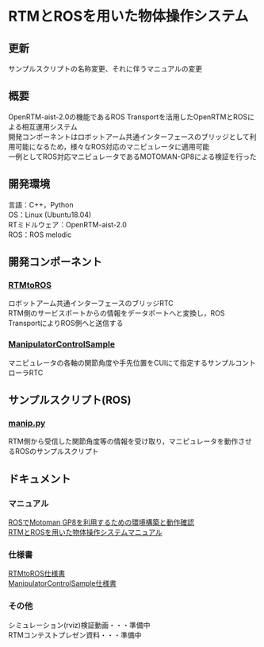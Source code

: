 # RTMとROSを用いた物体操作システム　　
## 更新  
サンプルスクリプトの名称変更、それに伴うマニュアルの変更  
## 概要　　
OpenRTM-aist-2.0の機能であるROS Transportを活用したOpenRTMとROSによる相互運用システム  
開発コンポーネントはロボットアーム共通インターフェースのブリッジとして利用可能になるため，様々なROS対応のマニピュレータに適用可能  
一例としてROS対応マニピュレータであるMOTOMAN-GP8による検証を行った  
## 開発環境　　
言語：C++，Python  
OS：Linux (Ubuntu18.04)  
RTミドルウェア：OpenRTM-aist-2.0  
ROS：ROS melodic  
## 開発コンポーネント  
### [RTMtoROS](https://github.com/Kazufumi-Kobayashi/OpenRTM_ROS_interoperability_system/tree/master/RTC/RTMtoROS)  
ロボットアーム共通インターフェースのブリッジRTC  
RTM側のサービスポートからの情報をデータポートへと変換し，ROS TransportによりROS側へと送信する  
### [ManipulatorControlSample](https://github.com/Kazufumi-Kobayashi/OpenRTM_ROS_interoperability_system/tree/master/RTC/ManipulatorControlSample)  
マニピュレータの各軸の関節角度や手先位置をCUIにて指定するサンプルコントローラRTC
## サンプルスクリプト(ROS)  
### [manip.py](https://github.com/Kazufumi-Kobayashi/OpenRTM_ROS_interoperability_system/tree/master/sample_scripts)
RTM側から受信した関節角度等の情報を受け取り，マニピュレータを動作させるROSのサンプルスクリプト     
## ドキュメント  
### マニュアル　　
[ROSでMotoman GP8を利用するための環境構築と動作確認](http://www1.meijo-u.ac.jp/~kohara/cms/technicalreport/ros_motoman_gp8_setup)  
[RTMとROSを用いた物体操作システムマニュアル](https://github.com/Kazufumi-Kobayashi/OpenRTM_ROS_interoperability_system/blob/master/Documents/Manual.pdf)  
### 仕様書  
[RTMtoROS仕様書](https://github.com/Kazufumi-Kobayashi/OpenRTM_ROS_interoperability_system/blob/master/Documents/RTMtoROSSpecification.pdf)  
[ManipulatorControlSample仕様書](https://github.com/Kazufumi-Kobayashi/OpenRTM_ROS_interoperability_system/blob/master/Documents/ManipulatorControlSampleSpecification.pdf)  
### その他  
シミュレーション(rviz)検証動画・・・準備中  
RTMコンテストプレゼン資料・・・準備中
